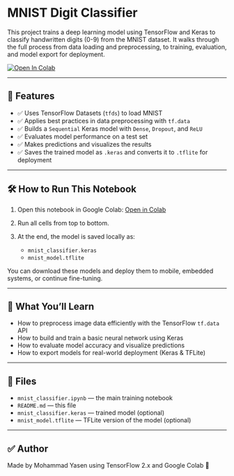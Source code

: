 
# MNIST Digit Classifier

This project trains a deep learning model using TensorFlow and Keras to classify handwritten digits (0-9) from the MNIST dataset. It walks through the full process from data loading and preprocessing, to training, evaluation, and model export for deployment.

[![Open In Colab](https://colab.research.google.com/assets/colab-badge.svg)](https://colab.research.google.com/drive/1kEo4McU2G07MVXKnXhM47P5-oYguq8e9)

---

## 📌 Features

- ✅ Uses TensorFlow Datasets (`tfds`) to load MNIST
- ✅ Applies best practices in data preprocessing with `tf.data`
- ✅ Builds a `Sequential` Keras model with `Dense`, `Dropout`, and `ReLU`
- ✅ Evaluates model performance on a test set
- ✅ Makes predictions and visualizes the results
- ✅ Saves the trained model as `.keras` and converts it to `.tflite` for deployment

---

## 🛠️ How to Run This Notebook

1. Open this notebook in Google Colab:
   [Open in Colab](https://colab.research.google.com/drive/1kEo4McU2G07MVXKnXhM47P5-oYguq8e9)

2. Run all cells from top to bottom.

3. At the end, the model is saved locally as:
   - `mnist_classifier.keras`
   - `mnist_model.tflite`

You can download these models and deploy them to mobile, embedded systems, or continue fine-tuning.

---

## 🧠 What You’ll Learn

- How to preprocess image data efficiently with the TensorFlow `tf.data` API
- How to build and train a basic neural network using Keras
- How to evaluate model accuracy and visualize predictions
- How to export models for real-world deployment (Keras & TFLite)

---

## 📁 Files

- `mnist_classifier.ipynb` — the main training notebook
- `README.md` — this file
- `mnist_classifier.keras` — trained model (optional)
- `mnist_model.tflite` — TFLite version of the model (optional)

---

## ✅ Author

Made by Mohammad Yasen using TensorFlow 2.x and Google Colab 🚀
